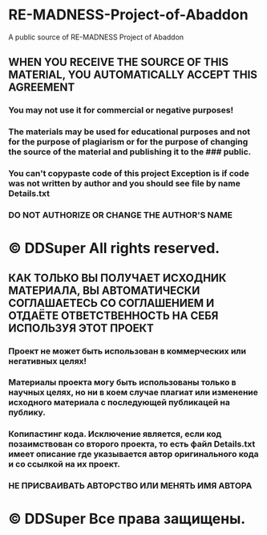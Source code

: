 # RE-MADNESS-Project-of-Abaddon
A public source of RE-MADNESS Project of Abaddon

## WHEN YOU RECEIVE THE SOURCE OF THIS MATERIAL, YOU AUTOMATICALLY ACCEPT THIS AGREEMENT

### You may not use it for commercial or negative purposes!
### The materials may be used for educational purposes and not for the purpose of plagiarism or for the purpose of changing the source of the material and publishing it to the ### public.
### You can't copypaste code of this project Exception is if code was not written by author and you should see file by name Details.txt 
### DO NOT AUTHORIZE OR CHANGE THE AUTHOR'S NAME

# © DDSuper All rights reserved.

## КАК ТОЛЬКО ВЫ ПОЛУЧАЕТ ИСХОДНИК МАТЕРИАЛА, ВЫ АВТОМАТИЧЕСКИ СОГЛАШАЕТЕСЬ СО СОГЛАШЕНИЕМ И ОТДАЁТЕ ОТВЕТСТВЕННОСТЬ НА СЕБЯ ИСПОЛЬЗУЯ ЭТОТ ПРОЕКТ

### Проект не может быть использован в коммерческих или негативных целях!
### Материалы проекта могу быть использованы только в научных целях, но ни в коем случае плагиат или изменение исходного материала с последующей публикацей на публику.
### Копипастинг кода. Исключение является, если код позаимствован со второго проекта, то есть файл Details.txt имеет описание где указывается автор оригинального кода и со ссылкой на их проект.
### НЕ ПРИСВАИВАТЬ АВТОРСТВО ИЛИ МЕНЯТЬ ИМЯ АВТОРА


# © DDSuper Все права защищены.

